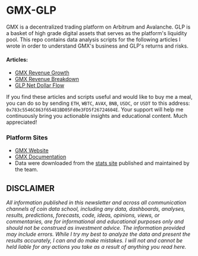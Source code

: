 # GMX-GLP

GMX is a decentralized trading platform on Arbitrum and Avalanche. GLP is a 
basket of high grade digital assets that serves as the platform's liquidity 
pool. This repo contains data analysis scripts for the following articles I 
wrote in order to understand GMX's business and GLP's returns and risks.

#### Articles:

* [GMX Revenue Growth](https://coindataschool.substack.com/p/gmx-revenue-growth?r=1ly8yy&s=w&utm_campaign=post&utm_medium=web)
* [GMX Revenue Breakdown](https://coindataschool.substack.com/p/gmx-revenue-breakdown?r=1ly8yy&s=w&utm_campaign=post&utm_medium=web)
* [GLP Net Dollar Flow](https://coindataschool.substack.com/p/glp-net-dollar-flow?r=1ly8yy&s=w&utm_campaign=post&utm_medium=web)

If you find these articles and scripts useful and would like to buy me a meal,
you can do so by sending `ETH`, `WBTC`, `AVAX`, `BNB`, `USDC`, or `USDT` to 
this address: `0x783c5546C863f65481BD05Fd0e3FD5f26724604E`. Your support will 
help me continuously bring you actionable insights and educational content. 
Much appreciated!

### Platform Sites

* [GMX Website](https://gmx.io/)
* [GMX Documentation](https://gmxio.gitbook.io/)
* Data were downloaded from the [stats site](https://stats.gmx.io) published
and maintained by the team.

## DISCLAIMER

*All information published in this newsletter and across all communication channels of coin data school, including any data, dashboards, analyses, results, predictions, forecasts, code, ideas, opinions, views, or commentaries, are for informational and educational purposes only and should not be construed as investment advice. The information provided may include errors. While I try my best to analyze the data and present the results accurately, I can and do make mistakes. I will not and cannot be held liable for any actions you take as a result of anything you read here.*